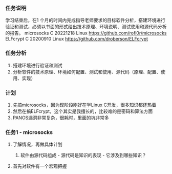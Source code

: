 ### 任务说明
学习结束后，在1 个月的时间内完成指导老师要求的目标软件分析，搭建环境进行验证和测试，必须以书面的形式给出技术原理、环境说明、测试使用和源代码分析的报告。
microsocks C 20221218 Linux https://github.com/rofl0r/microsocks
ELFcrypt C 20200910 Linux https://github.com/droberson/ELFcrypt

### 任务分析
1. 搭建环境进行验证和测试
2. 分析软件的技术原理、环境如何配置、测试和使用、源代码（原理、配置、使用、实现）

### 计划
1. 先搞microsocks，因为现阶段刚好在学Linux C开发，很多知识都还热着
2. 然后在搞ELFcrypt，这个其实是我擅长的，比较难的是密码和算法方面
3. PANOS漏洞非常复杂，很耗时，里面的坑非常多

### 任务1 - microsocks
1. 了解情况，再做具体计划
    1. 软件由源代码组成 - 源代码是知识的表现 - 它涉及到哪些知识？
 
 2. 首先对软件有一个宏观把握

